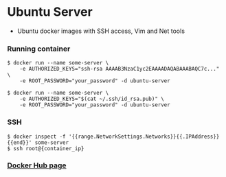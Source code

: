 # Ubuntu Server

- Ubuntu docker images with SSH access, Vim and Net tools

### Running container
```
$ docker run --name some-server \
    -e AUTHORIZED_KEYS="ssh-rsa AAAAB3NzaC1yc2EAAAADAQABAAABAQC7c..." \
    -e ROOT_PASSWORD="your_password" -d ubuntu-server

$ docker run --name some-server \
    -e AUTHORIZED_KEYS="$(cat ~/.ssh/id_rsa.pub)" \
    -e ROOT_PASSWORD="your_password" -d ubuntu-server
```

### SSH
```
$ docker inspect -f '{{range.NetworkSettings.Networks}}{{.IPAddress}}{{end}}' some-server
$ ssh root@{container_ip}
```

### [Docker Hub page](https://hub.docker.com/r/euclid1990/ubuntu-server/)